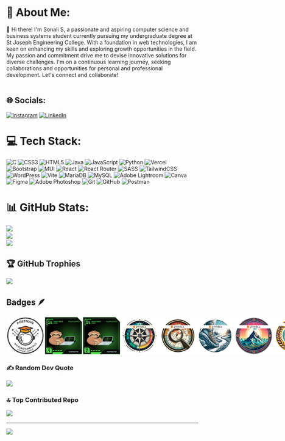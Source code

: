 # 💫 About Me:
👋 Hi there! I'm Sonali S, a passionate and aspiring computer science and business systems student currently pursuing my undergraduate degree at St Joseph Engineering College. With a foundation in web technologies, I am keen on enhancing my skills and exploring growth opportunities in the field. My passion and commitment drive me to devise innovative solutions for diverse challenges. I'm on a continuous learning journey, seeking collaborations and opportunities for personal and professional development. Let's connect and collaborate!<br><br>


## 🌐 Socials:
[![Instagram](https://img.shields.io/badge/Instagram-%23E4405F.svg?logo=Instagram&logoColor=white)](https://instagram.com/sonali_sona19) [![LinkedIn](https://img.shields.io/badge/LinkedIn-%230077B5.svg?logo=linkedin&logoColor=white)](https://linkedin.com/in/sonali-s-740326254) 

# 💻 Tech Stack:
![C](https://img.shields.io/badge/c-%2300599C.svg?style=for-the-badge&logo=c&logoColor=white) ![CSS3](https://img.shields.io/badge/css3-%231572B6.svg?style=for-the-badge&logo=css3&logoColor=white) ![HTML5](https://img.shields.io/badge/html5-%23E34F26.svg?style=for-the-badge&logo=html5&logoColor=white) ![Java](https://img.shields.io/badge/java-%23ED8B00.svg?style=for-the-badge&logo=openjdk&logoColor=white) ![JavaScript](https://img.shields.io/badge/javascript-%23323330.svg?style=for-the-badge&logo=javascript&logoColor=%23F7DF1E) ![Python](https://img.shields.io/badge/python-3670A0?style=for-the-badge&logo=python&logoColor=ffdd54) ![Vercel](https://img.shields.io/badge/vercel-%23000000.svg?style=for-the-badge&logo=vercel&logoColor=white) ![Bootstrap](https://img.shields.io/badge/bootstrap-%238511FA.svg?style=for-the-badge&logo=bootstrap&logoColor=white) ![MUI](https://img.shields.io/badge/MUI-%230081CB.svg?style=for-the-badge&logo=mui&logoColor=white) ![React](https://img.shields.io/badge/react-%2320232a.svg?style=for-the-badge&logo=react&logoColor=%2361DAFB) ![React Router](https://img.shields.io/badge/React_Router-CA4245?style=for-the-badge&logo=react-router&logoColor=white) ![SASS](https://img.shields.io/badge/SASS-hotpink.svg?style=for-the-badge&logo=SASS&logoColor=white) ![TailwindCSS](https://img.shields.io/badge/tailwindcss-%2338B2AC.svg?style=for-the-badge&logo=tailwind-css&logoColor=white) ![WordPress](https://img.shields.io/badge/WordPress-%23117AC9.svg?style=for-the-badge&logo=WordPress&logoColor=white) ![Vite](https://img.shields.io/badge/vite-%23646CFF.svg?style=for-the-badge&logo=vite&logoColor=white) ![MariaDB](https://img.shields.io/badge/MariaDB-003545?style=for-the-badge&logo=mariadb&logoColor=white) ![MySQL](https://img.shields.io/badge/mysql-4479A1.svg?style=for-the-badge&logo=mysql&logoColor=white) ![Adobe Lightroom](https://img.shields.io/badge/Adobe%20Lightroom-31A8FF.svg?style=for-the-badge&logo=Adobe%20Lightroom&logoColor=white) ![Canva](https://img.shields.io/badge/Canva-%2300C4CC.svg?style=for-the-badge&logo=Canva&logoColor=white) ![Figma](https://img.shields.io/badge/figma-%23F24E1E.svg?style=for-the-badge&logo=figma&logoColor=white) ![Adobe Photoshop](https://img.shields.io/badge/adobe%20photoshop-%2331A8FF.svg?style=for-the-badge&logo=adobe%20photoshop&logoColor=white) ![Git](https://img.shields.io/badge/git-%23F05033.svg?style=for-the-badge&logo=git&logoColor=white) ![GitHub](https://img.shields.io/badge/github-%23121011.svg?style=for-the-badge&logo=github&logoColor=white) ![Postman](https://img.shields.io/badge/Postman-FF6C37?style=for-the-badge&logo=postman&logoColor=white)
# 📊 GitHub Stats:
![](https://github-readme-stats.vercel.app/api?username=19Sonali&theme=highcontrast&hide_border=false&include_all_commits=false&count_private=false)<br/>
![](https://github-readme-streak-stats.herokuapp.com/?user=19Sonali&theme=highcontrast&hide_border=false)<br/>
![](https://github-readme-stats.vercel.app/api/top-langs/?username=19Sonali&theme=highcontrast&hide_border=false&include_all_commits=false&count_private=false&layout=compact)

## 🏆 GitHub Trophies
![](https://github-profile-trophy.vercel.app/?username=19Sonali&theme=radical&no-frame=false&no-bg=true&margin-w=4)

## Badges 🪶
<div style='display:flex;  'gap: 30px';>

  <img src="https://github.com/19Sonali/19Sonali/blob/main/badge/Postman.png" width="100px" height="100px" />
  <img src="https://github.com/19Sonali/19Sonali/blob/main/badge/hacktober.png" width="100px" height="100px" />
   <img src="https://github.com/19Sonali/19Sonali/blob/main/badge/hacktober-level2.png" width="100px" height="100px" />
   <img src="https://github.com/19Sonali/19Sonali/blob/main/badge/1.png" width="100px" height="100px" />
   <img src="https://github.com/19Sonali/19Sonali/blob/main/badge/2.png" width="100px" height="100px" />
   <img src="https://github.com/19Sonali/19Sonali/blob/main/badge/3.png" width="100px" height="100px" />
   <img src="https://github.com/19Sonali/19Sonali/blob/main/badge/4.png" width="100px" height="100px" />
   <img src="https://github.com/19Sonali/19Sonali/blob/main/badge/5.png" width="100px" height="100px" />

  

  
  
</div>

### ✍️ Random Dev Quote
![](https://quotes-github-readme.vercel.app/api?type=horizontal&theme=radical)

### 🔝 Top Contributed Repo
![](https://github-contributor-stats.vercel.app/api?username=19Sonali&limit=5&theme=dark&combine_all_yearly_contributions=true)

---
[![](https://visitcount.itsvg.in/api?id=19Sonali&icon=0&color=10)](https://visitcount.itsvg.in)

<!-- Proudly created with GPRM ( https://gprm.itsvg.in ) -->
